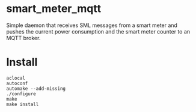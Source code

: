 # smart_meter_mqtt

Simple daemon that receives SML messages from a smart meter and pushes the current power consumption and the smart meter counter to an MQTT broker.

# Install

	aclocal
	autoconf 
	automake --add-missing
	./configure
	make
	make install

